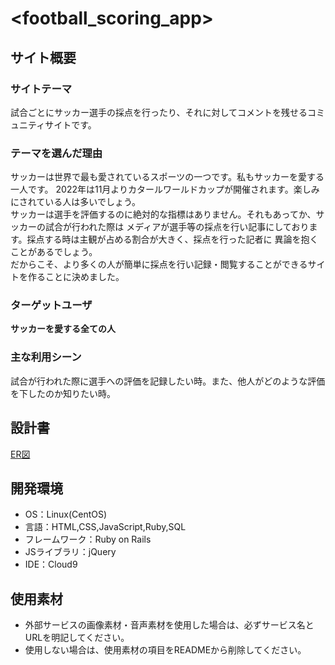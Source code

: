 # <football_scoring_app>

## サイト概要
### サイトテーマ
試合ごとにサッカー選手の採点を行ったり、それに対してコメントを残せるコミュニティサイトです。

### テーマを選んだ理由
サッカーは世界で最も愛されているスポーツの一つです。私もサッカーを愛する一人です。
2022年は11月よりカタールワールドカップが開催されます。楽しみにされている人は多いでしょう。  
サッカーは選手を評価するのに絶対的な指標はありません。それもあってか、サッカーの試合が行われた際は
メディアが選手等の採点を行い記事にしております。採点する時は主観が占める割合が大きく、採点を行った記者に
異論を抱くことがあるでしょう。  
だからこそ、より多くの人が簡単に採点を行い記録・閲覧することができるサイトを作ることに決めました。

### ターゲットユーザ
__サッカーを愛する全ての人__

### 主な利用シーン
試合が行われた際に選手への評価を記録したい時。また、他人がどのような評価を下したのか知りたい時。

## 設計書
[ER図](https://app.diagrams.net/#G11c1uU1wjP_N9FEjXXoIikCct6mTtVYnD)

## 開発環境
- OS：Linux(CentOS)
- 言語：HTML,CSS,JavaScript,Ruby,SQL
- フレームワーク：Ruby on Rails
- JSライブラリ：jQuery
- IDE：Cloud9

## 使用素材
- 外部サービスの画像素材・音声素材を使用した場合は、必ずサービス名とURLを明記してください。
- 使用しない場合は、使用素材の項目をREADMEから削除してください。